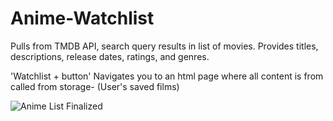 # Anime-Watchlist
Pulls from TMDB API,
search query results in list of movies.
Provides titles, descriptions, release dates, ratings, and genres.

'Watchlist + button' Navigates you to an html page where all content is from called from storage- (User's saved films)


![Anime List Finalized](https://user-images.githubusercontent.com/85206896/175054368-09c44571-1f09-42e6-ba26-16c366af5445.PNG)
